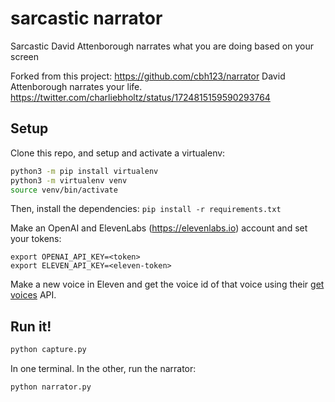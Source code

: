# sarcastic narrator
Sarcastic David Attenborough narrates what you are doing based on your screen


Forked from this project:
https://github.com/cbh123/narrator
David Attenborough narrates your life.
https://twitter.com/charliebholtz/status/1724815159590293764

## Setup

Clone this repo, and setup and activate a virtualenv:

```bash
python3 -m pip install virtualenv
python3 -m virtualenv venv
source venv/bin/activate
```

Then, install the dependencies:
`pip install -r requirements.txt`

Make an OpenAI and ElevenLabs (https://elevenlabs.io) account and set your tokens:

```
export OPENAI_API_KEY=<token>
export ELEVEN_API_KEY=<eleven-token>
```

Make a new voice in Eleven and get the voice id of that voice using their [get voices](https://elevenlabs.io/docs/api-reference/voices) API.

## Run it!

```bash
python capture.py
```
In one terminal. In the other, run the narrator:

```bash
python narrator.py
```

